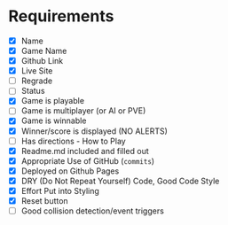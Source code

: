 # Requirements
- [X] Name	
- [X] Game Name	
- [X] Github Link
- [X] Live Site	
- [ ] Regrade	
- [ ] Status	
- [X] Game is playable	
- [ ] Game is multiplayer (or AI or PVE)
- [X] Game is winnable	
- [X] Winner/score is displayed (NO ALERTS)	
- [ ] Has directions - How to Play	
- [X] Readme.md included and filled out	
- [X] Appropriate Use of GitHub (`commits`) 	
- [X] Deployed on Github Pages	
- [X] DRY (Do Not Repeat Yourself) Code, Good Code Style	
- [X] Effort Put into Styling	
- [X] Reset button	
- [ ] Good collision detection/event triggers
